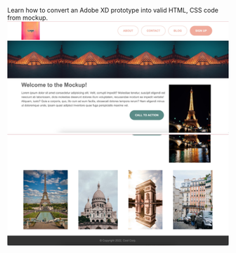 Learn how to convert an Adobe XD prototype into valid HTML, CSS code from mockup.
![website screenshot_1](/Convert_Adobe_XD_Mockup_to_HTML_CSS/imgs/readme1.jpeg?raw=true "Screenshot1")
![website screenshot_2](/Convert_Adobe_XD_Mockup_to_HTML_CSS/imgs/readme2.jpeg?raw=true "Screenshot2")
